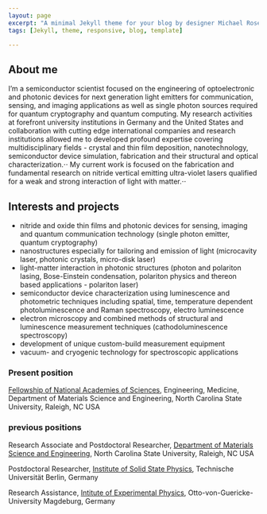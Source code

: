 ```yaml
---
layout: page
excerpt: "A minimal Jekyll theme for your blog by designer Michael Rose."
tags: [Jekyll, theme, responsive, blog, template]

---
```

## About me
I’m a semiconductor scientist focused on the engineering of optoelectronic and photonic devices for next generation light emitters for communication, sensing, and imaging applications as well as single photon sources required for quantum cryptography and quantum computing. My research activities at forefront university institutions in Germany and the United States and collaboration with cutting edge international companies and research institutions allowed me to developed profound expertise covering multidisciplinary fields - crystal and thin film deposition, nanotechnology, semiconductor device simulation, fabrication and their structural and optical characterization.⋅⋅
My current work is focused on the fabrication and fundamental research on nitride vertical emitting ultra-violet lasers qualified for a weak and strong interaction of light with matter.⋅⋅

## Interests and projects
* nitride and oxide thin films and photonic devices for sensing, imaging and quantum communication technology (single photon emitter, quantum cryptography)
* nanostructures especially for tailoring and emission of light (microcavity laser, photonic crystals, micro-disk laser)
* light-matter interaction in photonic structures (photon and polariton lasing, Bose-Einstein condensation, polariton physics and thereon based applications - polariton laser)
* semiconductor device characterization using luminescence and photometric techniques including spatial, time, temperature dependent photoluminescence and Raman spectroscopy, electro luminescence
* electron microscopy and combined methods of structural and luminescence measurement techniques (cathodoluminescence spectroscopy)
* development of unique custom-build measurement equipment
* vacuum- and cryogenic technology for spectroscopic applications


### Present position
[Fellowship of National Academies of Sciences](http://sites.nationalacademies.org/PGA/RAP/index.htm), Engineering, Medicine, Department of Materials Science and Engineering, North Carolina State University, Raleigh, NC USA

### previous positions
Research Associate and Postdoctoral Researcher, [Department of Materials Science and Engineering](http://www.mse.ncsu.edu/), North Carolina State University, Raleigh, NC USA

Postdoctoral Researcher, [Institute of Solid State Physics](http://www.ifkp.tu-berlin.de/menue/arbeitsgruppen/ag_hoffmann/mitarbeiter/parameter/en/), Technische Universität Berlin, Germany

Research Assistance, [Intitute of Experimental Physics](http://www.iep.ovgu.de/home/Festk%C3%B6rperphysik.html), Otto-von-Guericke-University Magdeburg, Germany
